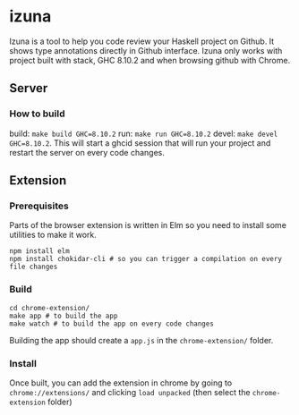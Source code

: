 # izuna

Izuna is a tool to help you code review your Haskell project on Github. It shows type annotations directly in Github interface.
Izuna only works with project built with stack, GHC 8.10.2 and when browsing github with Chrome.

## Server

### How to build

build: `make build GHC=8.10.2`
run: `make run GHC=8.10.2`
devel: `make devel GHC=8.10.2`. This will start a ghcid session that will run your project and restart the server on every code changes.

## Extension


### Prerequisites

Parts of the browser extension is written in Elm so you need to install some utilities to make it work.

```
npm install elm
npm install chokidar-cli # so you can trigger a compilation on every file changes
```

### Build

```shell
cd chrome-extension/
make app # to build the app
make watch # to build the app on every code changes
```
Building the app should create a `app.js` in the `chrome-extension/` folder.

### Install

Once built, you can add the extension in chrome by going to `chrome://extensions/` and clicking `load unpacked` (then select the `chrome-extension` folder)
